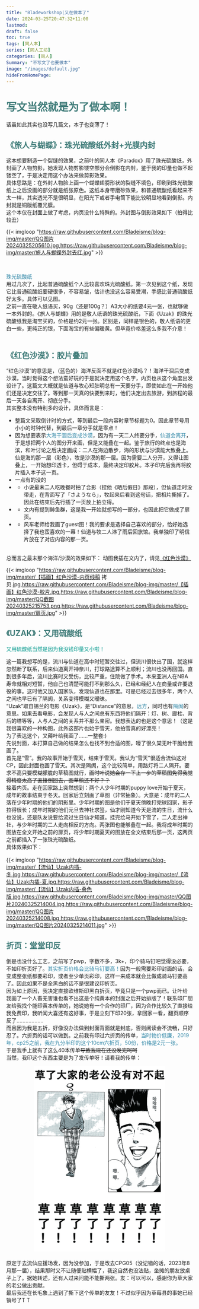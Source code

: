 ```yaml
---
title: "Bladeworkshop|又在做本了"
date: 2024-03-25T20:47:32+11:00
lastmod:
draft: false
toc: true
tags: [同人本]
series: [同人工坊]
categories: [同人]
Summary: "不写文了也要做本"
image: "/images/default.jpg"
hideFromHomePage:
---
```


# <font color=#417D7A>写文当然就是为了做本啊！</font>
话虽如此其实也没写几篇文，本子也变薄了！

## <font color=#417D7A>《旅人与蝴蝶》：珠光硫酸纸外封+光膜内封</font><br>

这本想要制造一个裂缝的效果，之前叶的同人本《Paradox》用了珠光硫酸纸，外封画了人物剪影，她发现人物剪影镂空部分会倒影在内封，鉴于我的印量也做不起镂空了，于是决定用这个办法来做剪影效果。  
具体思路是：在外封人物脸上画一个蝴蝶翅膀形状的裂缝不填色，印刷到珠光硫酸纸上之后没画的部分就是纸张原色。这纸本身带磨砂效果，和普通硫酸纸看起来不太一样，其实透光不是很明显，在阳光下或者手电筒下能比较明显地看到倒影。内封就是铜版纸覆光膜。  
这个本仅在封面上做了考虑，内页没什么特殊的。外封图与倒影效果如下（拍得比较丑）<br>

{{< imgloop "https://raw.githubusercontent.com/Bladeisme/blog-img/master/QQ图片20240325205610.jpg,https://raw.githubusercontent.com/Bladeisme/blog-img/master/旅人与蝴蝶外封去红.jpg" >}}  

<br>

<font color=#2F86A6>珠光硫酸纸</font><br>
用过几次了，比起普通硫酸纸个人比较喜欢珠光硫酸纸。第一次见到这个纸，发现它比普通硫酸纸要硬很多，不容易皱，估计也没这么容易受潮，手感比普通硫酸纸好太多。具体可以见图。<br>
之前一直在敬人纸语买，90g（还是100g？）A3大小的纸要4元一张，也就够做一本外封的。《旅人与蝴蝶》用的是敬人纸语的珠光硫酸纸，下面《Uzak》的珠光硫酸纸我是淘宝买的，价格是约2元一张。区别是，同样是银色的，敬人纸语的更白一些，更纯正的银，下面淘宝的有些偏暖黄。但毕竟价格差这么多我不介意！<br><br>


## <font color=#417D7A>《红色沙漠》：胶片叠加</font><br>

“红色沙漠”的意思是，（蓝色的）海洋反面不就是红色沙漠吗？！海洋干涸后变成沙漠，当时觉得这个想法蛮好玩的于是就决定用这个名字，内页也从这个角度出发设计了。这篇文大概就是仙道与牧心知肚明总有一天要分手，即使如此在一开始他们还是决定交往了。等到那一天真的快要到来时，他们决定出去旅游，到旅程的最后一天各自离开、彻底分手。  
其实整本没有特别多的设计，具体而言是：
- 整篇文采取倒计时的方式，等到最后一段内容时章节标题为0。因此章节号用小小的时钟代替，到最后一章分手就是零点！
- 因为想要表示<font color=#2F86A6>大海干涸后变成沙漠</font>，因为有一天二人终要分手，<font color=#2F86A6>仙道会离开</font>，于是想把两个人的图分开来画，但是又能叠在一起。鉴于旅行的终点也是海滨，和叶讨论之后决定画成：二人在海边散步，海的形状与沙漠能大致叠上。仙是海的那一层（彩色），牧是沙漠的那一层。因为需要二人分开，又得让图叠上，一开始想印透卡，但碍于成本，最终决定印胶片。本子印完后我再将胶片插入本子这一页。
- 一点有的没的
- + 小说最末二人吃晚餐时拍了合影（捏他《晒后假日》那段），但仙道走时没带走，在背面写了「さようなら」，牧起来后看到这句话，把相片撕掉了。因此在结束后先行插了一页放上拍立得。
- + 文内有提到鲱鱼群，这是我一开始就想写的一部分，也因此把它做成了扉页。
- + 风车老师给我画了guest图！我的要求是选择自己喜欢的部分，恰好她选择了我也蛮喜欢的一幕！仙道与牧二人淋了雨后回旅馆。我单独印了明信片放在了对应内容的那一页。<br><br>


总而言之最末那个海洋/沙漠的效果如下：
动图我插在文内了，请见[《红色沙漠》](https://kawa1planet.fun/posts/reddesert/)

{{< imgloop "https://raw.githubusercontent.com/Bladeisme/blog-img/master/【插画】红色沙漠-内页线稿 拷贝.jpg,https://raw.githubusercontent.com/Bladeisme/blog-img/master/【插画】红色沙漠-胶片.jpg,https://raw.githubusercontent.com/Bladeisme/blog-img/master/QQ截图20240325215753.png,https://raw.githubusercontent.com/Bladeisme/blog-img/master/扉页.jpg" >}}  

## <font color=#417D7A>《UZAK》：又用硫酸纸</font><br>
<font color=#069A8E>又用硫酸纸当然是因为我没钱印量又小啦！</font><br>

这一篇我想写的是，流川与仙道在高中时短暂交往过，但流川很快出了国，就这样忽然断了联系，后来仙道离开神奈川，打球路途算不上顺利；流川也没再回国。直到很多年后，流川比赛时又受伤，比较严重，住院做了手术。本来亚洲人在NBA寿命就相对短暂，他自己也清楚可能打不到那么久，已经和经纪人在商量或许要退役的事。这时他又加入国家队，发现仙道也在那里。可是已经过去很多年，两个人之间也早已有了隔阂，关系变得模糊又暧昧。  
“Uzak”取自锡兰的电影《Uzak》，是“Distance”的意思，<font color=#2F86A6>远方</font>，同时也有<font color=#2F86A6>隔阂</font>的意思。如果去看电影，会发现人与人之间总有东西将他们隔开：灯、树、廊柱、背后的塔等等，人与人之间的关系并不那么亲密。我想表达的也是这个意思！（这是我很喜欢的一种构图，此外这部片也始于雪天，他拍雪真的好漂亮！  
为了表达这个，又薅叶给我画了……一整套:)  
先说封面，本打算自己做的结果怎么也找不到合适的图，嚎了很久棠无叶干脆给我画了。  
首先是“雪”。我的故事开始于雪天，结束于雪天。我认为“雪天”很适合流仙这对CP，因此封面也画了雪天。其次是隔阂，这个比较简单，用路灯将二人隔开。要求不高只要模糊朦胧的草稿图就行，~~画时叶说她会存一下上一步的草稿图免得我觉得精度太高了直接倒回去，画草稿还不好？？~~  
接着内页。走在回家路上突然想到：两个人少年时期的puppy love开始于夏天，成年的故事结束于冬天。回家后立刻画了草图（非常抽象）。大意是：成年的二人落在少年时期的他们的阴影里。少年时期的图是他们于夏天傍晚打完球回家，影子拉得很长；成年时期的他们元旦去神社求签，仙才刚知道今天是流的生日，流什么也没说，还是队友说要给流过生日仙才知道。挂完绘马开始下雪了，二人走出神社，与少年时期的二人走向相反的方向。两张图也能够叠在一起。我将成年时期的图放在全文开始之前的扉页，将少年时期夏天的图放在全文结束后那一页，这两页之前都插入了一张珠光硫酸纸。  
具体效果如下：<br><br>
{{< imgloop "https://raw.githubusercontent.com/Bladeisme/blog-img/master/【流仙】Uzak内插-冬.jpg,https://raw.githubusercontent.com/Bladeisme/blog-img/master/【流仙】Uzak内插-夏.jpg,https://raw.githubusercontent.com/Bladeisme/blog-img/master/【流仙】Uzak内插-叠色版.jpg,https://raw.githubusercontent.com/Bladeisme/blog-img/master/QQ图片20240325214004.jpg,https://raw.githubusercontent.com/Bladeisme/blog-img/master/QQ图片20240325214008.jpg,https://raw.githubusercontent.com/Bladeisme/blog-img/master/QQ图片20240325214011.jpg" >}}
<br>

## <font color=#417D7A>折页：堂堂印反</font><br>

倒是也没什么工艺，之前写了pwp，字数不多，3k+，印个骑马钉吧觉得没必要，不如印折页好了。<font color=#2F86A6>其实折页价格会比骑马钉要高！</font>因为一般需要彩印封面的话，会变成整张纸都要彩印，或者至少单页彩印，这样一来成本就会比做成骑马钉要高了。因此如果不是全黑白的话不是很建议印折页。  
因为如上原因，我决定直接欧维斯印黑白折页，毕竟只是一个pwp而已。让叶给我画了一个人畜无害谁也看不出这是个纯黄本的封面之后开始排版了！联系印厂朋友给我找个能印黄本传单的，她说她有一个合作的印厂，因为合作比较久了直接给我免费印，我听闻大喜还有这好事，于是立刻下印20张，拿回家一看，翻页顺序反了………………  
而且因为我是五折，好像没办法做到封面背面就是封底，否则阅读会不流畅，只好忍了。六折页的话可以做到。之前我有印过六折页的传单，<font color=#2F86A6>当时物价低廉，2019年，cp25之前，我在九分半印的这个10cm六折页，50份，价格是2元一张。</font>  
于是我手上就有了这么40本传单~~导致我现在还没发完呵呵~~  
当然，我印这个东西主要是为了发传单呀！请看我的传单：  

<div align="center">
<img src=https://raw.githubusercontent.com/Bladeisme/blog-img/master/草了.jpg height = "500px"></div>
<br>
原定于去流仙应援场发，因为没参加，于是改去CPG05（没记错的话，2023年8月那一届），结果那时又不让随便贴横幅了，我这自然也没法贴，坐摊的朋友放桌子上了。据她转述，还有人过来问能不能撕两张。友：可以可以，感谢你为草大家的老公做出贡献。<br>
最后我还在长毛象上遇到了撕下这个传单的友友！不过似乎因为草莓县的事她已经销号了T T<br><br>